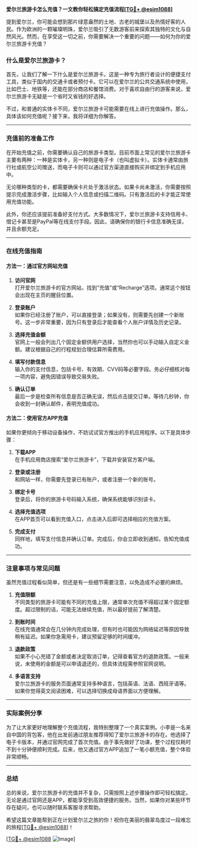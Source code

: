 **爱尔兰旅游卡怎么充值？一文教你轻松搞定充值流程[[TG💪+ @esim1088](https://t.me/s/esim1088)]**

提到爱尔兰，你可能会想到那片绿意盎然的土地、古老的城堡以及热情好客的人民。作为欧洲的一颗璀璨明珠，爱尔兰吸引了无数游客前来探索其独特的文化与自然风光。然而，在享受这一切之前，你需要解决一个重要的问题——如何为你的爱尔兰旅游卡充值？

### 什么是爱尔兰旅游卡？

首先，让我们了解一下什么是爱尔兰旅游卡。这是一种专为旅行者设计的便捷支付工具，类似于国内的交通卡或者预付卡。它可以在爱尔兰的公共交通系统中使用，比如巴士、地铁等，还能在部分商店和餐馆消费。对于喜欢自由行的游客来说，爱尔兰旅游卡无疑是一个省时又省钱的好选择。

不过，和普通的实体卡不同，爱尔兰旅游卡可能需要在线上进行充值操作。那么，具体该如何充值呢？接下来，我将详细为你解答。

---

### 充值前的准备工作

在开始充值之前，你需要确认自己的旅游卡类型。目前市面上常见的爱尔兰旅游卡主要有两种：一种是实体卡，另一种则是电子卡（也叫虚拟卡）。实体卡通常由旅行社或航空公司赠送，而电子卡则可以通过官方渠道直接购买并绑定到手机应用中。

无论哪种类型的卡，都需要确保卡片处于激活状态。如果卡尚未激活，你需要按照提示完成激活步骤，比如输入个人信息或扫描二维码。只有激活后的卡才能正常使用充值功能。

此外，你还应该提前准备好支付方式。大多数情况下，爱尔兰旅游卡支持信用卡、借记卡甚至是PayPal等在线支付手段。因此，请确保你的银行卡信息准确无误，并且余额充足。

---

### 在线充值指南

#### 方法一：通过官方网站充值

1. **访问官网**  
   打开爱尔兰旅游卡的官方网站，找到“充值”或“Recharge”选项。通常这个按钮会出现在主页的醒目位置。

2. **登录账户**  
   如果你已经注册了账户，可以直接登录；如果没有，则需要先创建一个新账号。这一步非常重要，因为只有登录后才能查看个人账户详情及历史记录。

3. **选择充值金额**  
   官网上一般会列出几个固定金额供用户选择，当然你也可以手动输入自定义金额。建议根据自己的行程规划合理估算所需费用。

4. **填写付款信息**  
   输入你的支付信息，包括卡号、有效期、CVV码等必要字段。务必仔细核对每一项内容，避免因错误导致交易失败。

5. **确认订单**  
   最后一步是检查所有信息是否正确无误，然后点击提交订单。等待几秒钟，你会收到一封确认邮件，表明充值成功。

#### 方法二：使用官方APP充值

如果你更倾向于移动设备操作，不妨试试官方推出的手机应用程序。以下是具体步骤：

1. **下载APP**  
   在手机应用商店搜索“爱尔兰旅游卡”，下载并安装官方客户端。

2. **登录或注册**  
   和网站一样，你需要先登录已有账户，或者注册一个新的账号。

3. **绑定卡号**  
   登录后，将你的旅游卡号码输入系统，确保系统能够识别该卡。

4. **选择充值选项**  
   在APP首页可以看到充值入口，点击进入后即可选择相应的充值方案。

5. **完成支付**  
   同样地，填写支付信息并确认订单。完成后，你会立即收到通知，告知充值成功。

---

### 注意事项与常见问题

虽然充值过程看似简单，但还是有一些细节需要注意，以免造成不必要的麻烦。

1. **充值限额**  
   不同类型的旅游卡可能有不同的充值上限，通常单次充值不得超过某个固定额度。超过限制的话，可能无法继续充值，所以最好提前了解清楚。

2. **到账时间**  
   在线充值通常会在几分钟内完成处理，但有时也可能因为网络延迟等原因导致稍有延迟。如果你急需用卡，建议预留足够的时间缓冲。

3. **退款政策**  
   如果不小心充错了金额或者决定取消订单，记得查看官方的退款政策。一般来说，未使用的金额是可以申请退还的，但具体流程需参照官网说明。

4. **多语言支持**  
   爱尔兰旅游卡的服务页面通常支持多种语言，包括英语、法语、西班牙语等。如果你觉得英文阅读困难，可以选择切换成母语界面以方便理解。

---

### 实际案例分享

为了让大家更好地理解整个充值流程，我特别整理了一个真实案例。小李是一名来自中国的背包客，他在出发前通过朋友推荐得知了爱尔兰旅游卡的存在。他选择了电子卡版本，并通过官网完成了首次充值。由于事先做好了功课，整个过程仅耗时不到十分钟便顺利完成。后来，他又通过官方APP追加了一笔小额充值，整个体验非常顺畅。

---

### 总结

总的来说，爱尔兰旅游卡的充值并不复杂，只需按照上述步骤操作即可轻松搞定。无论是通过官网还是APP，都能享受到高效便捷的服务。当然，如果你对某些环节存在疑问，也可以随时联系客服寻求帮助。

希望这篇文章能帮到正在计划爱尔兰之旅的你！祝你在美丽的翡翠岛度过一段难忘的旅程[[TG💪+ @esim1088](https://t.me/s/esim1088)]！

[[TG💪+ @esim1088](https://t.me/s/esim1088) ![Image](https://i.postimg.cc/4NQfJmqS/Snipaste-2025-05-13-00-14-12.png)]